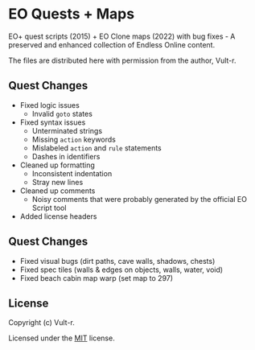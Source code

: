 # EO Quests + Maps

EO+ quest scripts (2015) + EO Clone maps (2022) with bug fixes - A preserved and enhanced collection of Endless Online content.

The files are distributed here with permission from the author, Vult-r.

## Quest Changes

- Fixed logic issues
  - Invalid `goto` states
- Fixed syntax issues
  - Unterminated strings
  - Missing `action` keywords
  - Mislabeled `action` and `rule` statements
  - Dashes in identifiers
- Cleaned up formatting
  - Inconsistent indentation
  - Stray new lines
- Cleaned up comments
  - Noisy comments that were probably generated by the official EO Script tool
- Added license headers

## Quest Changes
- Fixed visual bugs (dirt paths, cave walls, shadows, chests)
- Fixed spec tiles (walls & edges on objects, walls, water, void)
- Fixed beach cabin map warp (set map to 297)

## License

Copyright (c) Vult-r.

Licensed under the [MIT](LICENSE) license.
